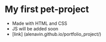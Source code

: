 # My first pet-project

- Made with HTML and CSS
- JS will be added soon
- [link] (alenavin.github.io/portfolio_project/)
